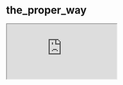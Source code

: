 # the_proper_way
<iframe src="https://docs.google.com/document/d/e/2PACX-1vTh5SvMIwkZpjFNtH5i1Q_TCjHaJBWcEIxgCNGjUWO-QwryeX3GlbjK2APULyZXOLqyskN9wG61Ap6T/pub?embedded=true"></iframe>
